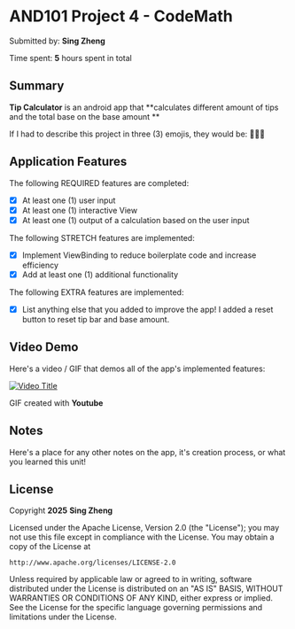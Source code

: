 <!-- (This is a comment) INSTRUCTIONS: Go through this page and fill out any **bolded** entries with their correct values.-->

# AND101 Project 4 - CodeMath

Submitted by: **Sing Zheng**

Time spent: **5** hours spent in total

## Summary

**Tip Calculator** is an android app that **calculates different amount of tips and the total base on the base amount **

If I had to describe this project in three (3) emojis, they would be: **🤖🥳💵**

## Application Features

<!-- (This is a comment) Please be sure to change the [ ] to [x] for any features you completed.  If a feature is not checked [x], you might miss the points for that item! -->

The following REQUIRED features are completed:

- [x] At least one (1) user input
- [x] At least one (1) interactive View
- [x] At least one (1) output of a calculation based on the user input

The following STRETCH features are implemented:

- [x] Implement ViewBinding to reduce boilerplate code and increase efficiency
- [x] Add at least one (1) additional functionality

The following EXTRA features are implemented:

- [x] List anything else that you added to improve the app! I added a reset button to reset tip bar and base amount.

## Video Demo

Here's a video / GIF that demos all of the app's implemented features:

[![Video Title](http://img.youtube.com/vi/LjaP8OcweE0/0.jpg)](https://www.youtube.com/watch?v=LjaP8OcweE0)

GIF created with **Youtube**

<!-- Recommended tools:
- [Kap](https://getkap.co/) for macOS
- [ScreenToGif](https://www.screentogif.com/) for Windows
- [peek](https://github.com/phw/peek) for Linux. -->

## Notes

Here's a place for any other notes on the app, it's creation process, or what you learned this unit!

## License

Copyright **2025** **Sing Zheng**

Licensed under the Apache License, Version 2.0 (the "License");
you may not use this file except in compliance with the License.
You may obtain a copy of the License at

    http://www.apache.org/licenses/LICENSE-2.0

Unless required by applicable law or agreed to in writing, software
distributed under the License is distributed on an "AS IS" BASIS,
WITHOUT WARRANTIES OR CONDITIONS OF ANY KIND, either express or implied.
See the License for the specific language governing permissions and
limitations under the License.
